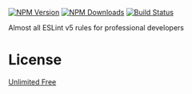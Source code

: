 [![NPM Version][npm-image]][npm-url]
[![NPM Downloads][downloads-image]][downloads-url]
[![Build Status][github-image]][github-url]

Almost all ESLint v5 rules for professional developers

# License

[Unlimited Free](LICENSE)

[npm-image]: https://img.shields.io/npm/v/eslint-config-pro.svg
[npm-url]: https://npmjs.org/package/eslint-config-pro
[downloads-image]: https://img.shields.io/npm/dm/eslint-config-pro.svg
[downloads-url]: https://npmjs.org/package/eslint-config-pro
[github-image]: https://github.com/NikolayMakhonin/eslint-config-pro/actions/workflows/test.yml/badge.svg
[github-url]: https://github.com/NikolayMakhonin/eslint-config-pro/actions
